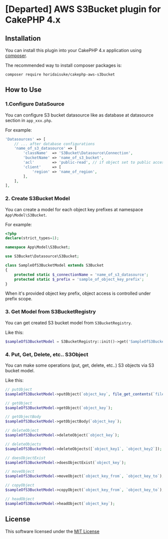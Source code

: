 # [Departed] AWS S3Bucket plugin for CakePHP 4.x

## Installation

You can install this plugin into your CakePHP 4.x application using [composer](https://getcomposer.org).

The recommended way to install composer packages is:

```
composer require horidaisuke/cakephp-aws-s3bucket
```

## How to Use

### 1.Configure DataSource

You can configure S3 bucket datasource like as database at datasource section in `app_xxx.php`.

For example:

```php
'Datasources' => [
    // ... after database configurations
    'name_of_s3_datasource' => [
        'className'  => 'S3Bucket\Datasource\Connection',
        'bucketName' => 'name_of_s3_bucket',
        'acl'        => 'public-read', // if object set to public access (default set to private)
        'client'     => [
            'region' => 'name_of_region',
        ],
    ],
],

```

### 2. Create S3Bucket Model

You can create a model for each object key prefixes at namespace `App\Model\S3Bucket`.

For example:

```php
<?php
declare(strict_types=1);

namespace App\Model\S3Bucket;

use S3Bucket\Datasource\S3Bucket;

class SampleOfS3BucketModel extends S3Bucket
{
    protected static $_connectionName = 'name_of_s3_datasource';
    protected static $_prefix = 'sample_of_object_key_prefix';
}
```

When it's provided object key prefix, object access is controlled under prefix scope.

### 3. Get Model from S3BucketRegistry

You can get created S3 bucket model from `S3BucketRegistry`.

Like this:

```php
$sampleOfS3BucketModel = S3BucketRegistry::init()->get('SampleOfS3BucketModel');
```

### 4. Put, Get, Delete, etc.. S3Object

You can make some operations (put, get, delete, etc..) S3 objects via S3 bucket model.

Like this:

```php
// putObject
$sampleOfS3BucketModel->putObject(`object_key`, file_get_contents(`filename_for_put`));

// getObject
$sampleOfS3BucketModel->getObject(`object_key`);

// getObjectBody
$sampleOfS3BucketModel->getObjectBody(`object_key`);

// deleteObject
$sampleOfS3BucketModel->deleteObject(`object_key`);

// deleteObjects
$sampleOfS3BucketModel->deleteObjects([`object_key1`, `object_key2`]);

// doesObjectExist
$sampleOfS3BucketModel->doesObjectExist(`object_key`);

// moveObject
$sampleOfS3BucketModel->moveObject(`object_key_from`, `object_key_to`);

// copyObject
$sampleOfS3BucketModel->copyObject(`object_key_from`, `object_key_to`);

// headObject
$sampleOfS3BucketModel->headObject(`object_key`);
```

## License
This software licensed under the [MIT License](https://github.com/horidaisuke/cakephp-aws-s3bucket/blob/master/LICENSE)
